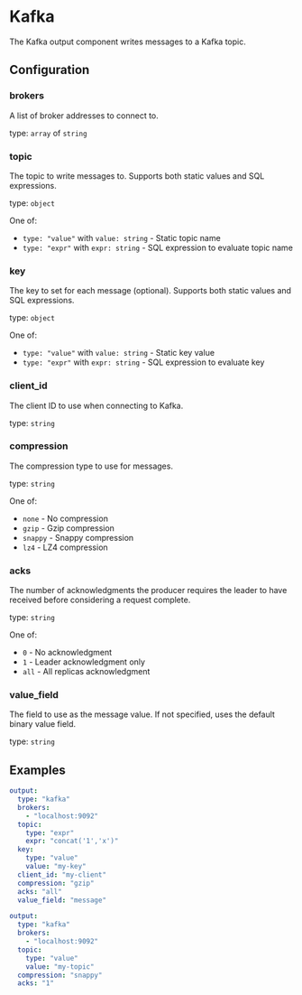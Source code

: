 # Kafka

The Kafka output component writes messages to a Kafka topic.

## Configuration

### **brokers**

A list of broker addresses to connect to.

type: `array` of `string`

### **topic**

The topic to write messages to. Supports both static values and SQL expressions.

type: `object`

One of:
- `type: "value"` with `value: string` - Static topic name
- `type: "expr"` with `expr: string` - SQL expression to evaluate topic name

### **key**

The key to set for each message (optional). Supports both static values and SQL expressions.

type: `object`

One of:
- `type: "value"` with `value: string` - Static key value
- `type: "expr"` with `expr: string` - SQL expression to evaluate key

### **client_id**

The client ID to use when connecting to Kafka.

type: `string`

### **compression**

The compression type to use for messages.

type: `string`

One of:
- `none` - No compression
- `gzip` - Gzip compression
- `snappy` - Snappy compression
- `lz4` - LZ4 compression

### **acks**

The number of acknowledgments the producer requires the leader to have received before considering a request complete.

type: `string`

One of:
- `0` - No acknowledgment
- `1` - Leader acknowledgment only
- `all` - All replicas acknowledgment

### **value_field**

The field to use as the message value. If not specified, uses the default binary value field.

type: `string`

## Examples

```yaml
output:
  type: "kafka"
  brokers:
    - "localhost:9092"
  topic:
    type: "expr"
    expr: "concat('1','x')"
  key:
    type: "value"
    value: "my-key"
  client_id: "my-client"
  compression: "gzip"
  acks: "all"
  value_field: "message"
```

```yaml
output:
  type: "kafka"
  brokers:
    - "localhost:9092"
  topic:
    type: "value"
    value: "my-topic"
  compression: "snappy"
  acks: "1"
```